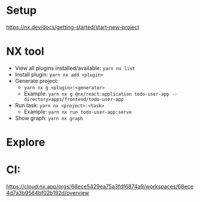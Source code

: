 # Setup

https://nx.dev/docs/getting-started/start-new-project

# NX tool

- View all plugins installed/available: `yarn nx list`
- Install plugin: `yarn nx add <plugin>`
- Generate project:
  - `yarn nx g <plugin>:<generator>`
  - Example: `yarn nx g @nx/react:application todo-user-app --directory=apps/frontend/todo-user-app`
- Run task: `yarn nx <project>:<task>`
  - Example: `yarn nx run todo-user-app:serve`
- Show graph: `yarn nx graph`

# Explore

# CI:

https://cloud.nx.app/orgs/68ece5429ea75a3fdf6874a9/workspaces/68ece4d7a3b9564bf02b192d/overview
